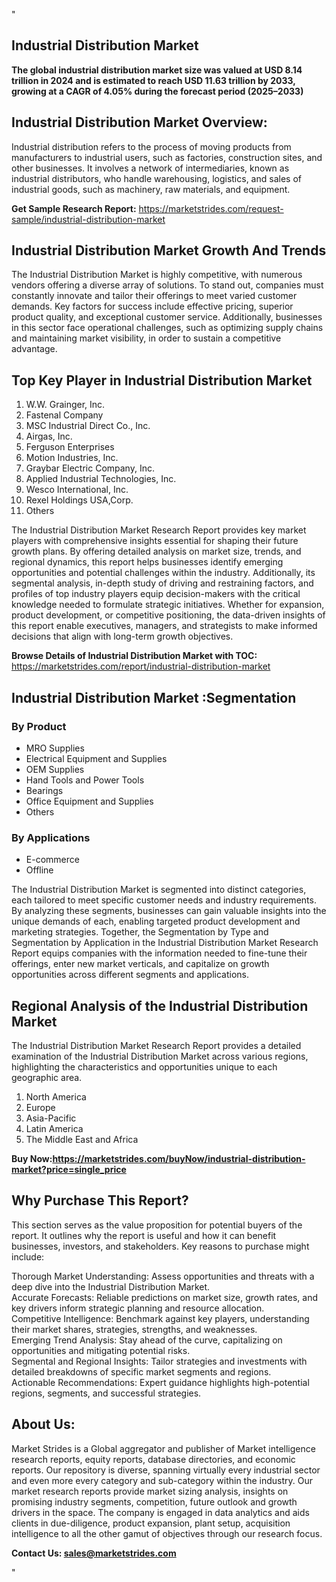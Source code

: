 "<h2>Industrial Distribution Market</h2>
<p><strong>The global industrial distribution market size was valued at USD 8.14 trillion in 2024 and is estimated to reach USD 11.63 trillion by 2033, growing at a CAGR of 4.05% during the forecast period (2025–2033)</strong></p>
<h2>Industrial Distribution Market Overview:</h2>
<p>Industrial distribution refers to the process of moving products from manufacturers to industrial users, such as factories, construction sites, and other businesses. It involves a network of intermediaries, known as industrial distributors, who handle warehousing, logistics, and sales of industrial goods, such as machinery, raw materials, and equipment.</p>
<p><strong>Get Sample Research Report:</strong> <a href=https://marketstrides.com/request-sample/industrial-distribution-market>https://marketstrides.com/request-sample/industrial-distribution-market</a></p>
<h2>Industrial Distribution Market Growth And Trends</h2>
<p>The Industrial Distribution Market is highly competitive, with numerous vendors offering a diverse array of solutions. To stand out, companies must constantly innovate and tailor their offerings to meet varied customer demands. Key factors for success include effective pricing, superior product quality, and exceptional customer service. Additionally, businesses in this sector face operational challenges, such as optimizing supply chains and maintaining market visibility, in order to sustain a competitive advantage.</p>
<h2>Top Key Player in Industrial Distribution Market</h2>
<p><ol>
<li>W.W. Grainger, Inc.</li>
<li>Fastenal Company</li>
<li>MSC Industrial Direct Co., Inc.</li>
<li>Airgas, Inc.</li>
<li>Ferguson Enterprises</li>
<li>Motion Industries, Inc.</li>
<li>Graybar Electric Company, Inc.</li>
<li>Applied Industrial Technologies, Inc.</li>
<li>Wesco International, Inc.</li>
<li>Rexel Holdings USA,Corp.</li>
<li>Others</li>
</ol></p>
<p>The Industrial Distribution Market Research Report provides key market players with comprehensive insights essential for shaping their future growth plans. By offering detailed analysis on market size, trends, and regional dynamics, this report helps businesses identify emerging opportunities and potential challenges within the industry. Additionally, its segmental analysis, in-depth study of driving and restraining factors, and profiles of top industry players equip decision-makers with the critical knowledge needed to formulate strategic initiatives. Whether for expansion, product development, or competitive positioning, the data-driven insights of this report enable executives, managers, and strategists to make informed decisions that align with long-term growth objectives.</p>
<p><strong>Browse Details of Industrial Distribution Market with TOC:</strong> <a href=https://marketstrides.com/report/industrial-distribution-market>https://marketstrides.com/report/industrial-distribution-market</a></p>
<h2>Industrial Distribution Market :Segmentation</h2>
<p><h3>By Product</h3>
<ul>
<li>MRO Supplies</li>
<li>Electrical Equipment and Supplies</li>
<li>OEM Supplies</li>
<li>Hand Tools and Power Tools</li>
<li>Bearings</li>
<li>Office Equipment and Supplies</li>
<li>Others</li>
</ul>
<h3>By Applications</h3>
<ul>
<li>E-commerce</li>
<li>Offline</li>
</ul></p>
<p>The Industrial Distribution Market is segmented into distinct categories, each tailored to meet specific customer needs and industry requirements. By analyzing these segments, businesses can gain valuable insights into the unique demands of each, enabling targeted product development and marketing strategies. Together, the Segmentation by Type and Segmentation by Application in the Industrial Distribution Market Research Report equips companies with the information needed to fine-tune their offerings, enter new market verticals, and capitalize on growth opportunities across different segments and applications.</p>
<h2>Regional Analysis of the Industrial Distribution Market</h2>
<p>The Industrial Distribution Market Research Report provides a detailed examination of the Industrial Distribution Market across various regions, highlighting the characteristics and opportunities unique to each geographic area.</p>
<p><ol>
<li>North America</li>
<li>Europe</li>
<li>Asia-Pacific</li>
<li>Latin America</li>
<li>The Middle East and Africa</li>
</ol></p>
<p><strong>Buy Now:<a href=https://marketstrides.com/buyNow/industrial-distribution-market?price=single_price>https://marketstrides.com/buyNow/industrial-distribution-market?price=single_price</a></strong></p>
<h2>Why Purchase This Report?</h2>
<p>This section serves as the value proposition for potential buyers of the report. It outlines why the report is useful and how it can benefit businesses, investors, and stakeholders. Key reasons to purchase might include:</p>
<p>Thorough Market Understanding: Assess opportunities and threats with a deep dive into the Industrial Distribution Market.<br />Accurate Forecasts: Reliable predictions on market size, growth rates, and key drivers inform strategic planning and resource allocation.<br />Competitive Intelligence: Benchmark against key players, understanding their market shares, strategies, strengths, and weaknesses.<br />Emerging Trend Analysis: Stay ahead of the curve, capitalizing on opportunities and mitigating potential risks.<br />Segmental and Regional Insights: Tailor strategies and investments with detailed breakdowns of specific market segments and regions.<br />Actionable Recommendations: Expert guidance highlights high-potential regions, segments, and successful strategies.</p>
<h2>About Us:</h2>
<p>Market Strides is a Global aggregator and publisher of Market intelligence research reports, equity reports, database directories, and economic reports. Our repository is diverse, spanning virtually every industrial sector and even more every category and sub-category within the industry. Our market research reports provide market sizing analysis, insights on promising industry segments, competition, future outlook and growth drivers in the space. The company is engaged in data analytics and aids clients in due-diligence, product expansion, plant setup, acquisition intelligence to all the other gamut of objectives through our research focus.</p>
<p><strong>Contact Us: <a href=mailto:sales@marketstrides.com>sales@marketstrides.com</a></strong></p>"
